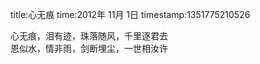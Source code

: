 title:心无痕
time:2012年 11月 1日
timestamp:1351775210526

<DIV id="post_content_25801187974" >心无痕，泪有迹，珠落随风，千里逐君去<BR>恩似水，情非雨，剑断埋尘，一世相汝许</DIV><WBR>